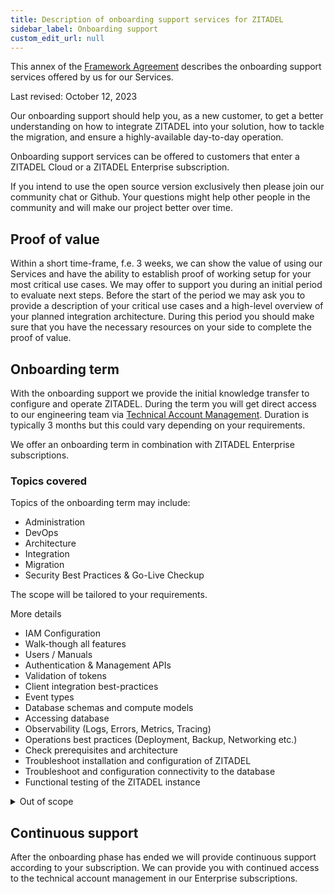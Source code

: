 ```yaml
---
title: Description of onboarding support services for ZITADEL
sidebar_label: Onboarding support
custom_edit_url: null
--- 
```


This annex of the [Framework Agreement](terms-of-service) describes the onboarding support services offered by us for our Services.

Last revised: October 12, 2023

Our onboarding support should help you, as a new customer, to get a better understanding on how to integrate ZITADEL into your solution, how to tackle the migration, and ensure a highly-available day-to-day operation.

Onboarding support services can be offered to customers that enter a ZITADEL Cloud or a ZITADEL Enterprise subscription.

If you intend to use the open source version exclusively then please join our community chat or Github.
Your questions might help other people in the community and will make our project better over time.

## Proof of value

Within a short time-frame, f.e. 3 weeks, we can show the value of using our Services and have the ability to establish proof of working setup for your most critical use cases.
We may offer to support you during an initial period to evaluate next steps.
Before the start of the period we may ask you to provide a description of your critical use cases and a high-level overview of your planned integration architecture.
During this period you should make sure that you have the necessary resources on your side to complete the proof of value.

## Onboarding term

With the onboarding support we provide the initial knowledge transfer to configure and operate ZITADEL.
During the term you will get direct access to our engineering team via [Technical Account Management](./support-services.md#technical-account-manager).
Duration is typically 3 months but this could vary depending on your requirements.

We offer an onboarding term in combination with ZITADEL Enterprise subscriptions.

### Topics covered

Topics of the onboarding term may include:

- Administration
- DevOps
- Architecture
- Integration
- Migration
- Security Best Practices & Go-Live Checkup

The scope will be tailored to your requirements.

More details

- IAM Configuration
- Walk-though all features
- Users / Manuals
- Authentication & Management APIs
- Validation of tokens
- Client integration best-practices
- Event types
- Database schemas and compute models
- Accessing database
- Observability (Logs, Errors, Metrics, Tracing)
- Operations best practices (Deployment, Backup, Networking etc.)
- Check prerequisites and architecture
- Troubleshoot installation and configuration of ZITADEL
- Troubleshoot and configuration connectivity to the database
- Functional testing of the ZITADEL instance

<details>
  <summary>Out of scope</summary>
  <ul>
    <li>Performance testing</li>
    <li>Setting up or maintaining backup storage</li>
    <li>Running multiple ZITADEL instances on the same cluster</li>
    <li>Integration into internal monitoring and alerting</li>
    <li>Multi-cluster architecture deployments</li>
    <li>DNS, Network and Firewall configuration</li>
    <li>Customer-specific Kubernetes configuration needs</li>
    <li>Non-production environments</li>
    <li>Production deployment</li>
    <li>Application-side coding, configuration, or tuning</li>

  </ul>
</details>

## Continuous support

After the onboarding phase has ended we will provide continuous support according to your subscription.
We can provide you with continued access to the technical account management in our Enterprise subscriptions.
